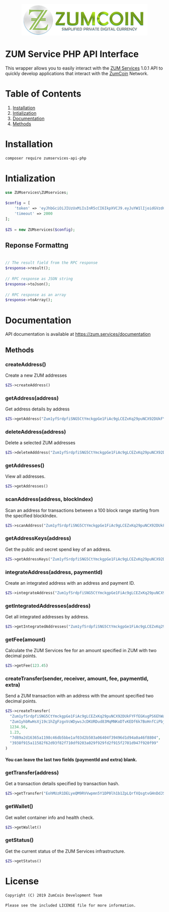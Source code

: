 <p align="center"><img src="https://raw.githubusercontent.com/zumcoin/zum-assets/master/ZumCoin/zumcoin_logo_design/3d_green_lite_bg/ZumLogo_800x200px_lite_bg.png" width="400"></p>

# ZUM Service PHP API Interface

This wrapper allows you to easily interact with the [ZUM Services](https://zum.services) 1.0.1 API to quickly develop applications that interact with the [ZumCoin](https://zumcoin.org) Network.


# Table of Contents

1. [Installation](#installation)
2. [Intialization](#intialization)
3. [Documentation](#documentation)
  1. [Methods](#methods)


# Installation

```bash
composer require zumservices-api-php
```


# Intialization

```php
use ZUMservices\ZUMservices;

$config = [
    'token' => 'eyJhbGciOiJIUzUxMiIsInR5cCI6IkpXVCJ9.eyJuYW1lIjoidGVzdCIsImFwcElkIjo0LCJ1c2VySWQiOjYsInBlcm1pc3Npb25zIjpbImFkZHJlc3M6bmV3Il0sImlhdCI6MTUzNjU4NTM2NywiZXhwIjoxNTM5MTc3MzY3LCJhdWQiOiJ0dXJ0bGV3YWxsZXQuaW8iLCJpc3MiOiJUUlRMIFNlcnZpY2VzIiwianRpIjoiMzMifQ.AEHXmvTo8RfNuZ15Y3IGPRhZPaJxFSmOZvVv2YGN9L4We7bXslIPxhMv_n_5cNW8sIgE2Fr-46OTb5H5AFgpjA',
    'timeout' => 2000
];

$ZS = new ZUMservices($config);

```

## Reponse Formattng

```php

// The result field from the RPC response
$response->result();

// RPC response as JSON string
$response->toJson();

// RPC response as an array
$response->toArray();
``` 


# Documentation

API documentation is available at https://zum.services/documentation


## Methods

### createAddress()
Create a new ZUM addresses

```php
$ZS->createAddress()
```


### getAddress(address)
Get address details by address
```php
$ZS->getAddress("Zum1yfSrdpfiSNG5CtYmckgpGe1FiAc9gLCEZxKq29puNCX92DUkFYFfEGKugPS6EhWaJXmhAzhePGs3jXvNgK4NbWXG4yaGBHC")
```


### deleteAddress(address)
Delete a selected ZUM addresses

```php
$ZS->deleteAdddress("Zum1yfSrdpfiSNG5CtYmckgpGe1FiAc9gLCEZxKq29puNCX92DUkFYFfEGKugPS6EhWaJXmhAzhePGs3jXvNgK4NbWXG4yaGBHC")
```


### getAddresses()
View all addresses.

```php
$ZS->getAddresses()
```


### scanAddress(address, blockIndex)
Scan an address for transactions between a 100 block range starting from the specified blockIndex.

```php
$ZS->scanAddress("Zum1yfSrdpfiSNG5CtYmckgpGe1FiAc9gLCEZxKq29puNCX92DUkFYFfEGKugPS6EhWaJXmhAzhePGs3jXvNgK4NbWXG4yaGBHC", 899093)
```


### getAddressKeys(address)
Get the public and secret spend key of an address.

```php
$ZS->getAddressKeys("Zum1yfSrdpfiSNG5CtYmckgpGe1FiAc9gLCEZxKq29puNCX92DUkFYFfEGKugPS6EhWaJXmhAzhePGs3jXvNgK4NbWXG4yaGBHC")
```


### integrateAddress(address, paymentId)
Create an integrated address with an address and payment ID.

```php
$ZS->integrateAddress("Zum1yfSrdpfiSNG5CtYmckgpGe1FiAc9gLCEZxKq29puNCX92DUkFYFfEGKugPS6EhWaJXmhAzhePGs3jXvNgK4NbWXG4yaGBHC", "7d89a2d16365a1198c46db5bbe1af03d2b503a06404f39496d1d94a0a46f8804")
```


### getIntegratedAddresses(address)
Get all integrated addresses by address.

```php
$ZS->getIntegratedAddresses("Zum1yfSrdpfiSNG5CtYmckgpGe1FiAc9gLCEZxKq29puNCX92DUkFYFfEGKugPS6EhWaJXmhAzhePGs3jXvNgK4NbWXG4yaGBHC")
```


### getFee(amount)
Calculate the ZUM Services fee for an amount specified in ZUM with two decimal points.

```php
$ZS->getFee(123.45)
```


### createTransfer(sender, receiver, amount, fee, paymentId, extra)
Send a ZUM transaction with an address with the amount specified two decimal points.

```php
$ZS->createTransfer(
  "Zum1yfSrdpfiSNG5CtYmckgpGe1FiAc9gLCEZxKq29puNCX92DUkFYFfEGKugPS6EhWaJXmhAzhePGs3jXvNgK4NbWXG4yaGBHC",
  "Zum1yhbRwHsXj19c1hZgFzgxVcWDywsJcDKURDud83MqMNKoDTvKEDf6k7BoHnfCiPbj4kY2arEmQTwiVmhoELPv3UKhjYjCMcm",
  1234.56,
  1.23,
  "7d89a2d16365a1198c46db5bbe1af03d2b503a06404f39496d1d94a0a46f8804",
  "3938f915a11582f62d93f82f710df9203a029f929fd2f915f2701d947f920f99"
)
```
#### You can leave the last two fields (paymentId and extra) blank.


### getTransfer(address)
Get a transaction details specified by transaction hash.

```php
$ZS->getTransfer("EohMUzR1DELyeQM9RVVwpmn5Y1DP0lh1b1ZpLQrfXQsgtvGHnDdJSG31nX2yESYZ")
```


### getWallet()
Get wallet container info and health check.

```php
$ZS->getWallet()
```


### getStatus()
Get the current status of the ZUM Services infrastructure.

```php
$ZS->getStatus()
```

# License

```
Copyright (C) 2019 ZumCoin Development Team

Please see the included LICENSE file for more information.
```
